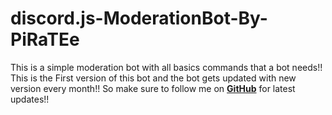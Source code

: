 # discord.js-ModerationBot-By-PiRaTEe
This is a simple moderation bot with all basics commands that a bot needs!! This is the First version of this bot and the bot gets updated with new version every month!! So make sure to follow me on **[GitHub](https://github.com/pirate4gamer)** for latest updates!!